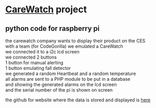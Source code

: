 # [CareWatch](http://www.thecarewatch.com/) project
## python code for raspberry pi 
the carewatch company wants to display their product on the CES  
with a team (for CodeGorilla) we emulated a CareWatch  
we connected it to a i2c lcd screen  
we connected 2 buttons  
1 button for manual alerting  
1 button emulating fall detector  
we generated a random Heartbeat and a random temperature  
all alarms are sent to a PHP module to be put in a database  
and showing the generated alarms on the lcd screen  
and the serial number of the pi is shown on screen  

the github for website where the data is stored and displayed is [here](https://github.com/ErwinOudG/CareWatch)  

